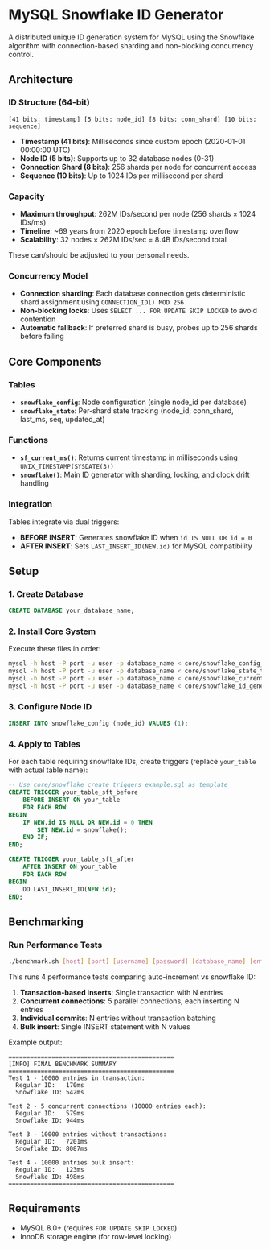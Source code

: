 # MySQL Snowflake ID Generator

A distributed unique ID generation system for MySQL using the Snowflake algorithm with connection-based sharding and non-blocking concurrency control.

## Architecture

### ID Structure (64-bit)

```
[41 bits: timestamp] [5 bits: node_id] [8 bits: conn_shard] [10 bits: sequence]
```

- **Timestamp (41 bits)**: Milliseconds since custom epoch (2020-01-01 00:00:00 UTC)
- **Node ID (5 bits)**: Supports up to 32 database nodes (0-31)
- **Connection Shard (8 bits)**: 256 shards per node for concurrent access
- **Sequence (10 bits)**: Up to 1024 IDs per millisecond per shard

### Capacity
- **Maximum throughput**: 262M IDs/second per node (256 shards × 1024 IDs/ms)
- **Timeline**: ~69 years from 2020 epoch before timestamp overflow
- **Scalability**: 32 nodes × 262M IDs/sec = 8.4B IDs/second total

These can/should be adjusted to your personal needs.

### Concurrency Model
- **Connection sharding**: Each database connection gets deterministic shard assignment using `CONNECTION_ID() MOD 256`
- **Non-blocking locks**: Uses `SELECT ... FOR UPDATE SKIP LOCKED` to avoid contention
- **Automatic fallback**: If preferred shard is busy, probes up to 256 shards before failing

## Core Components

### Tables
- **`snowflake_config`**: Node configuration (single node_id per database)
- **`snowflake_state`**: Per-shard state tracking (node_id, conn_shard, last_ms, seq, updated_at)

### Functions
- **`sf_current_ms()`**: Returns current timestamp in milliseconds using `UNIX_TIMESTAMP(SYSDATE(3))`
- **`snowflake()`**: Main ID generator with sharding, locking, and clock drift handling

### Integration
Tables integrate via dual triggers:
- **BEFORE INSERT**: Generates snowflake ID when `id IS NULL OR id = 0`
- **AFTER INSERT**: Sets `LAST_INSERT_ID(NEW.id)` for MySQL compatibility

## Setup

### 1. Create Database
```sql
CREATE DATABASE your_database_name;
```

### 2. Install Core System
Execute these files in order:
```bash
mysql -h host -P port -u user -p database_name < core/snowflake_config_table.sql
mysql -h host -P port -u user -p database_name < core/snowflake_state_table.sql
mysql -h host -P port -u user -p database_name < core/snowflake_current_milliseconds_function.sql
mysql -h host -P port -u user -p database_name < core/snowflake_id_generator_function.sql
```

### 3. Configure Node ID
```sql
INSERT INTO snowflake_config (node_id) VALUES (1);
```

### 4. Apply to Tables
For each table requiring snowflake IDs, create triggers (replace `your_table` with actual table name):
```sql
-- Use core/snowflake_create_triggers_example.sql as template
CREATE TRIGGER your_table_sft_before
    BEFORE INSERT ON your_table
    FOR EACH ROW
BEGIN
    IF NEW.id IS NULL OR NEW.id = 0 THEN
        SET NEW.id = snowflake();
    END IF;
END;

CREATE TRIGGER your_table_sft_after
    AFTER INSERT ON your_table
    FOR EACH ROW
BEGIN
    DO LAST_INSERT_ID(NEW.id);
END;
```

## Benchmarking

### Run Performance Tests
```bash
./benchmark.sh [host] [port] [username] [password] [database_name] [entry_count]
```

This runs 4 performance tests comparing auto-increment vs snowflake ID:

1. **Transaction-based inserts**: Single transaction with N entries
2. **Concurrent connections**: 5 parallel connections, each inserting N entries
3. **Individual commits**: N entries without transaction batching
4. **Bulk insert**: Single INSERT statement with N values

Example output:

```
==============================================
[INFO] FINAL BENCHMARK SUMMARY
==============================================
Test 1 - 10000 entries in transaction:
  Regular ID:   170ms
  Snowflake ID: 542ms

Test 2 - 5 concurrent connections (10000 entries each):
  Regular ID:   579ms
  Snowflake ID: 944ms

Test 3 - 10000 entries without transactions:
  Regular ID:   7201ms
  Snowflake ID: 8087ms

Test 4 - 10000 entries bulk insert:
  Regular ID:   123ms
  Snowflake ID: 498ms
==============================================
```

## Requirements
- MySQL 8.0+ (requires `FOR UPDATE SKIP LOCKED`)
- InnoDB storage engine (for row-level locking)
